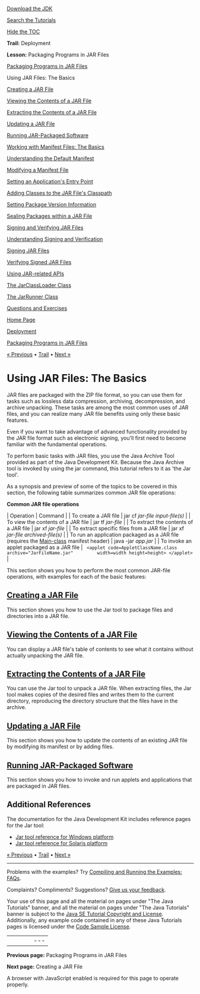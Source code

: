 [Download
the JDK](http://java.sun.com/javase/6/download.jsp)
  
[Search the
Tutorials](../../search.html)
  
[Hide the TOC](javascript:toggleLeft())

**Trail:** Deployment
  
**Lesson:** Packaging Programs in JAR Files

[Packaging Programs in JAR Files](index.html)

Using JAR Files: The Basics

[Creating a JAR File](build.html)

[Viewing the Contents of a JAR File](view.html)

[Extracting the Contents of a JAR File](unpack.html)

[Updating a JAR File](update.html)

[Running JAR-Packaged Software](run.html)

[Working with Manifest Files: The Basics](manifestindex.html)

[Understanding the Default Manifest](defman.html)

[Modifying a Manifest File](modman.html)

[Setting an Application's Entry Point](appman.html)

[Adding Classes to the JAR File's Classpath](downman.html)

[Setting Package Version Information](packageman.html)

[Sealing Packages within a JAR File](sealman.html)

[Signing and Verifying JAR Files](signindex.html)

[Understanding Signing and Verification](intro.html)

[Signing JAR Files](signing.html)

[Verifying Signed JAR Files](verify.html)

[Using JAR-related APIs](apiindex.html)

[The JarClassLoader Class](jarclassloader.html)

[The JarRunner Class](jarrunner.html)

[Questions and Exercises](QandE/questions.html)

[Home Page](../../index.html)
>
[Deployment](../index.html)
>
[Packaging Programs in JAR Files](index.html)

[« Previous](index.html) • [Trail](../TOC.html) • [Next »](build.html)

# Using JAR Files: The Basics

JAR files are packaged with the ZIP file format, so you
can use them for tasks such
as lossless data compression, archiving, decompression, and
archive unpacking. These tasks are among the most common uses
of JAR files, and you can realize many JAR file benefits using
only these basic features.

Even if you want to take advantage of advanced functionality
provided by the JAR file format such as electronic signing, you'll
first need to become familiar with the fundamental operations.

To perform basic tasks with JAR files, you use the
Java Archive Tool provided as
part of the Java Development Kit.
Because the Java Archive tool is invoked by using the jar
command, this tutorial refers to it as 'the Jar tool'.

As a synopsis and preview of some of the topics to be covered in this
section, the following table summarizes common JAR file operations:

**Common JAR file operations**

| Operation | Command |
| To create a JAR file | jar cf *jar-file input-file(s)* |
| To view the contents of a JAR file | jar tf *jar-file* |
| To extract the contents of a JAR file | jar xf *jar-file* |
| To extract specific files from a JAR file | jar xf *jar-file archived-file(s)* |
| To run an application packaged as a JAR file (requires the [Main-class](appman.html) manifest header) | java -jar *app.jar* |
| To invoke an applet packaged as a JAR file | ```  <applet code=AppletClassName.class         archive="JarFileName.jar"         width=width height=height> </applet>  ``` |

This section shows you how to perform the most common
JAR-file operations, with examples for each of the basic features:

## [Creating a JAR File](build.html)

This section shows you how to use the Jar tool to package files and
directories into a JAR file.

## [Viewing the Contents of a JAR File](view.html)

You can display a JAR file's table of contents to see what it
contains without actually unpacking the JAR file.

## [Extracting the Contents of a JAR File](unpack.html)

You can use the Jar tool to unpack a JAR file. When extracting files,
the Jar tool makes copies of the desired files and writes them to the
current directory, reproducing the directory structure that the files
have in the archive.

## [Updating a JAR File](update.html)

This section shows you how to update the contents of an existing JAR file by modifying its manifest or by adding files.

## [Running JAR-Packaged Software](run.html)

This section shows you how to invoke and run applets and applications
that are packaged in JAR files.

## Additional References

The documentation for the Java Development Kit includes reference
pages for the Jar tool:

* [Jar tool reference for Windows platform](http://java.sun.com/javase/6/docs/technotes/tools/windows/jar.html)
* [Jar tool reference for Solaris platform](http://java.sun.com/javase/6/docs/technotes/tools/solaris/jar.html)

[« Previous](index.html)
•
[Trail](../TOC.html)
•
[Next »](build.html)

---

Problems with the examples? Try [Compiling and Running
the Examples: FAQs](../../information/run-examples.html).
  
Complaints? Compliments? Suggestions? [Give
us your feedback](http://download.oracle.com/javase/feedback.html).

Your use of this page and all the material on pages under "The Java Tutorials" banner,
and all the material on pages under "The Java Tutorials" banner is subject to the [Java SE Tutorial Copyright
and License](../../information/license.html).
Additionally, any example code contained in any of these Java
Tutorials pages is licensed under the
[Code
Sample License](http://developers.sun.com/license/berkeley_license.html).

|  |  |  |  |  |
| --- | --- | --- | --- | --- |
| |  |  | | --- | --- | | duke image | Oracle logo | | [About Oracle](http://www.oracle.com/us/corporate/index.html) | [Oracle Technology Network](http://www.oracle.com/technology/index.html) | [Terms of Service](https://www.samplecode.oracle.com/servlets/CompulsoryClickThrough?type=TermsOfService) | Copyright © 1995, 2011 Oracle and/or its affiliates. All rights reserved. |

**Previous page:** Packaging Programs in JAR Files
  
**Next page:** Creating a JAR File




A browser with JavaScript enabled is required for this page to operate properly.